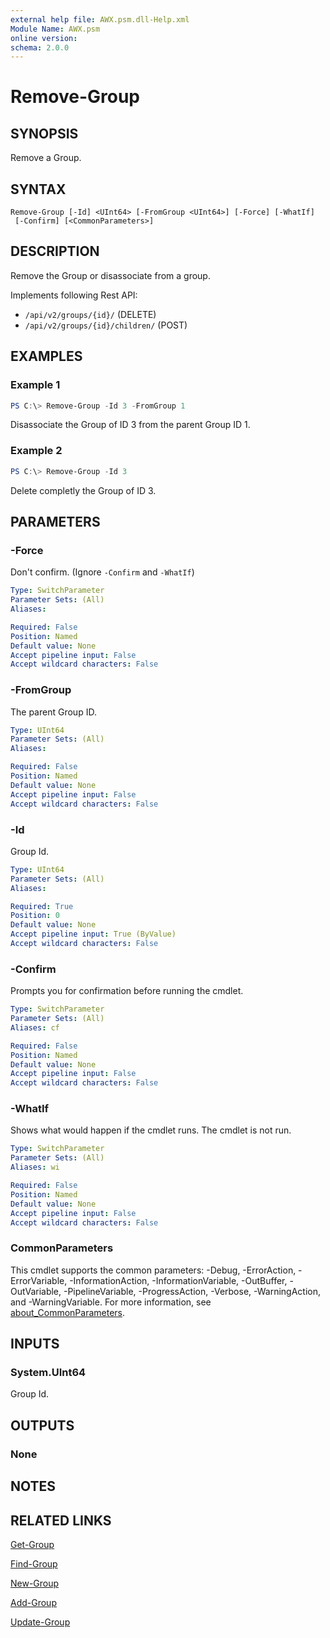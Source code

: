 ```yaml
---
external help file: AWX.psm.dll-Help.xml
Module Name: AWX.psm
online version:
schema: 2.0.0
---
```


# Remove-Group

## SYNOPSIS
Remove a Group.

## SYNTAX

```
Remove-Group [-Id] <UInt64> [-FromGroup <UInt64>] [-Force] [-WhatIf]
 [-Confirm] [<CommonParameters>]
```

## DESCRIPTION
Remove the Group or disassociate from a group.

Implements following Rest API:  
- `/api/v2/groups/{id}/` (DELETE)  
- `/api/v2/groups/{id}/children/` (POST)

## EXAMPLES

### Example 1
```powershell
PS C:\> Remove-Group -Id 3 -FromGroup 1
```

Disassociate the Group of ID 3 from the parent Group ID 1.

### Example 2
```powershell
PS C:\> Remove-Group -Id 3
```

Delete completly the Group of ID 3.

## PARAMETERS

### -Force
Don't confirm. (Ignore `-Confirm` and `-WhatIf`)

```yaml
Type: SwitchParameter
Parameter Sets: (All)
Aliases:

Required: False
Position: Named
Default value: None
Accept pipeline input: False
Accept wildcard characters: False
```

### -FromGroup
The parent Group ID.

```yaml
Type: UInt64
Parameter Sets: (All)
Aliases:

Required: False
Position: Named
Default value: None
Accept pipeline input: False
Accept wildcard characters: False
```

### -Id
Group Id.

```yaml
Type: UInt64
Parameter Sets: (All)
Aliases:

Required: True
Position: 0
Default value: None
Accept pipeline input: True (ByValue)
Accept wildcard characters: False
```

### -Confirm
Prompts you for confirmation before running the cmdlet.

```yaml
Type: SwitchParameter
Parameter Sets: (All)
Aliases: cf

Required: False
Position: Named
Default value: None
Accept pipeline input: False
Accept wildcard characters: False
```

### -WhatIf
Shows what would happen if the cmdlet runs.
The cmdlet is not run.

```yaml
Type: SwitchParameter
Parameter Sets: (All)
Aliases: wi

Required: False
Position: Named
Default value: None
Accept pipeline input: False
Accept wildcard characters: False
```

### CommonParameters
This cmdlet supports the common parameters: -Debug, -ErrorAction, -ErrorVariable, -InformationAction, -InformationVariable, -OutBuffer, -OutVariable, -PipelineVariable, -ProgressAction, -Verbose, -WarningAction, and -WarningVariable. For more information, see [about_CommonParameters](http://go.microsoft.com/fwlink/?LinkID=113216).

## INPUTS

### System.UInt64
Group Id.

## OUTPUTS

### None
## NOTES

## RELATED LINKS

[Get-Group](Get-Group.md)

[Find-Group](Find-Group.md)

[New-Group](New-Group.md)

[Add-Group](Add-Group.md)

[Update-Group](Update-Group.md)
